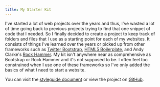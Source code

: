 ```yaml
---
title: My Starter Kit
---
```

<p>I've started a lot of web projects over the years and thus, I've wasted a lot of time going back to previous projects trying to find that one snippet of code that I needed. So I finally decided to create a project to keep track of folders and files that I use as a starting point for each of my websites. It consists of things I've learned over the years or picked up from other frameworks such as&nbsp;<a href="http://twitter.github.io/bootstrap/">Twitter Bootstrap</a>,&nbsp;<a href="http://html5boilerplate.com/">HTML5 Boilerplate</a>, and Andy Clarke's&nbsp;<a href="http://malarkey.github.io/Rock-Hammer/">Rock Hammer</a>. My kit isn't anywhere near as comprehensive as Bootstrap or Rock Hammer and it's not supposed to be. I often feel too constrained when I use one of these frameworks so I've only added the basics of what <em>I</em> need to start a website.</p><p>You can visit the&nbsp;<a href="http://bewoldt.github.io/_starter_files/">styleguide document</a> or view the project on&nbsp;<a href="https://github.com/bewoldt/_starter_files">GitHub</a>.</p>